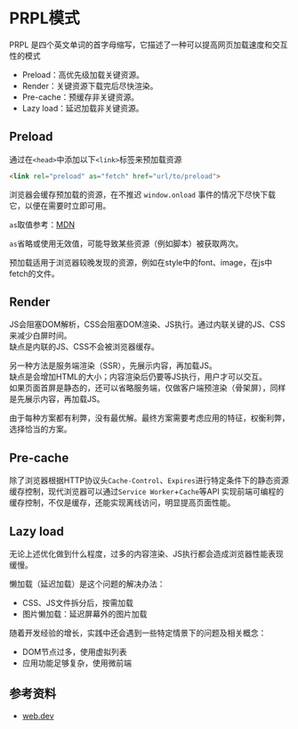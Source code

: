 # PRPL模式
PRPL 是四个英文单词的首字母缩写，它描述了一种可以提高网页加载速度和交互性的模式

- Preload：高优先级加载关键资源。
- Render：关键资源下载完后尽快渲染。
- Pre-cache：预缓存非关键资源。
- Lazy load：延迟加载非关键资源。

## Preload

通过在`<head>`中添加以下`<link>`标签来预加载资源
```html
<link rel="preload" as="fetch" href="url/to/preload">
```

浏览器会缓存预加载的资源，在不推迟 `window.onload` 事件的情况下尽快下载它，以便在需要时立即可用。

`as`取值参考：[MDN](https://developer.mozilla.org/zh-CN/docs/Web/HTML/Element/link#%E5%B1%9E%E6%80%A7)

`as`省略或使用无效值，可能导致某些资源（例如脚本）被获取两次。

预加载适用于浏览器较晚发现的资源，例如在style中的font、image，在js中fetch的文件。

## Render

JS会阻塞DOM解析，CSS会阻塞DOM渲染、JS执行。通过内联关键的JS、CSS来减少白屏时间。  
缺点是内联的JS、CSS不会被浏览器缓存。

另一种方法是服务端渲染（SSR），先展示内容，再加载JS。  
缺点是会增加HTML的大小；内容渲染后仍要等JS执行，用户才可以交互。  
如果页面首屏是静态的，还可以省略服务端，仅做客户端预渲染（骨架屏），同样是先展示内容，再加载JS。

由于每种方案都有利弊，没有最优解。最终方案需要考虑应用的特征，权衡利弊，选择恰当的方案。

## Pre-cache

除了浏览器根据HTTP协议头`Cache-Control`、`Expires`进行特定条件下的静态资源缓存控制，现代浏览器可以通过`Service Worker`+`Cache`等API 实现前端可编程的缓存控制，不仅是缓存，还能实现离线访问，明显提高页面性能。

## Lazy load

无论上述优化做到什么程度，过多的内容渲染、JS执行都会造成浏览器性能表现缓慢。

懒加载（延迟加载）是这个问题的解决办法：
- CSS、JS文件拆分后，按需加载
- 图片懒加载：延迟屏幕外的图片加载

随着开发经验的增长，实践中还会遇到一些特定情景下的问题及相关概念：
- DOM节点过多，使用虚拟列表
- 应用功能足够复杂，使用微前端

## 参考资料

- [web.dev](https://web.dev/apply-instant-loading-with-prpl/)